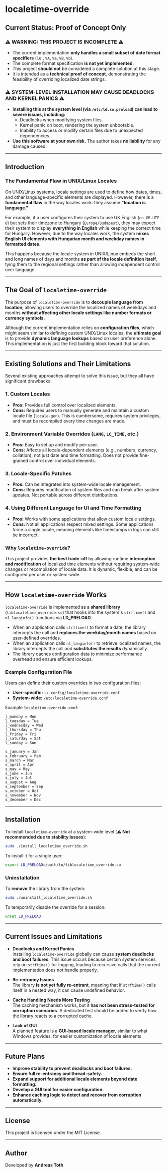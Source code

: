 # localetime-override

## Current Status: **Proof of Concept Only**

### ⚠️ WARNING: THIS PROJECT IS INCOMPLETE ⚠️

- The current implementation **only handles a small subset of date format specifiers** (i.e., `%A`, `%a`, `%B`, `%b`).
- The complete format specification **is not yet implemented**.
- This project **should not** be considered a complete solution at this stage.
- It is intended as a **technical proof of concept**, demonstrating the feasibility of overriding localized date strings.

### ⚠️ SYSTEM-LEVEL INSTALLATION MAY CAUSE DEADLOCKS AND KERNEL PANICS ⚠️

- **Installing this at the system level (via `/etc/ld.so.preload`) can lead to severe issues, including:**
  - Deadlocks when modifying system files.
  - Kernel panic on boot, rendering the system unbootable.
  - Inability to access or modify certain files due to unexpected dependencies.
- **Use this software at your own risk.** The author takes **no liability** for any damage caused.

---

## Introduction

### The Fundamental Flaw in UNIX/Linux Locales

On UNIX/Linux systems, locale settings are used to define how dates, times, and other language-specific elements are displayed. However, there is a **fundamental flaw** in the way locales work: they assume **"location is language."**

For example, if a user configures their system to use UK English (`en_GB.UTF-8`) but sets their timezone to Hungary (`Europe/Budapest`), they may expect their system to display **everything in English** while keeping the correct time for Hungary. However, due to the way locales work, the system **mixes English UI elements with Hungarian month and weekday names in formatted dates.**

This happens because the locale system in UNIX/Linux embeds the short and long names of days and months **as part of the locale definition itself**, tying them to the regional settings rather than allowing independent control over language.

---

## The Goal of `localetime-override`

The purpose of `localetime-override` is to **decouple language from location**, allowing users to override the localized names of weekdays and months **without affecting other locale settings like number formats or currency symbols.**

Although the current implementation relies on **configuration files**, which might seem similar to defining custom UNIX/Linux locales, the **ultimate goal** is to provide **dynamic language lookups** based on user preference alone. This implementation is just the first building block toward that solution.

---

## Existing Solutions and Their Limitations

Several existing approaches attempt to solve this issue, but they all have significant drawbacks:

### 1. **Custom Locales**
   - **Pros:** Provides full control over localized elements.
   - **Cons:** Requires users to manually generate and maintain a custom locale file (`locale-gen`). This is cumbersome, requires system privileges, and must be recompiled every time changes are made.

### 2. **Environment Variable Overrides (`LANG`, `LC_TIME`, etc.)**
   - **Pros:** Easy to set up and modify per-user.
   - **Cons:** Affects all locale-dependent elements (e.g., numbers, currency, collation), not just date and time formatting. Does not provide fine-grained control over individual elements.

### 3. **Locale-Specific Patches**
   - **Pros:** Can be integrated into system-wide locale management.
   - **Cons:** Requires modification of system files and can break after system updates. Not portable across different distributions.

### 4. **Using Different Language for UI and Time Formatting**
   - **Pros:** Works with some applications that allow custom locale settings.
   - **Cons:** Not all applications respect mixed settings. Some applications force a single locale, meaning elements like timestamps in logs can still be incorrect.

### **Why `localetime-override`?**
This project provides **the best trade-off** by allowing runtime **interception and modification** of localized time elements without requiring system-wide changes or recompilation of locale data. It is dynamic, flexible, and can be configured per user or system-wide.

---

## How `localetime-override` Works

`localetime-override` is implemented as a **shared library** (`liblocaletime_override.so`) that hooks into the system's `strftime()` and `nl_langinfo()` functions via **LD_PRELOAD**.

- When an application calls `strftime()` to format a date, the library intercepts the call and **replaces the weekday/month names** based on user-defined overrides.
- When an application calls `nl_langinfo()` to retrieve localized names, the library intercepts the call and **substitutes the results** dynamically.
- The library caches configuration data to minimize performance overhead and ensure efficient lookups.

### Example Configuration File

Users can define their custom overrides in two configuration files:
- **User-specific:** `~/.config/localetime-override.conf`
- **System-wide:** `/etc/localetime-override.conf`

Example `localetime-override.conf`:
```
l_monday = Mon
l_tuesday = Tue
l_wednesday = Wed
l_thursday = Thu
l_friday = Fri
l_saturday = Sat
l_sunday = Sun

s_january = Jan
s_february = Feb
s_march = Mar
s_april = Apr
s_may = May
s_june = Jun
s_july = Jul
s_august = Aug
s_september = Sep
s_october = Oct
s_november = Nov
s_december = Dec
```

---

## Installation

To install `localetime-override` at a system-wide level (**⚠ Not recommended due to stability issues**):

```sh
sudo ./install_localetime_override.sh
```

To install it for a single user:
```sh
export LD_PRELOAD=/path/to/liblocaletime_override.so
```

### Uninstallation

To **remove** the library from the system:

```sh
sudo ./uninstall_localetime_override.sh
```

To temporarily disable the override for a session:

```sh
unset LD_PRELOAD
```

---

## Current Issues and Limitations

- **Deadlocks and Kernel Panics**  
  Installing `localetime-override` globally can cause **system deadlocks and boot failures**. This issue occurs because certain system services rely on `strftime()` for logging, leading to recursive calls that the current implementation does not handle properly.

- **Re-entrancy Issues**  
  The library **is not yet fully re-entrant**, meaning that if `strftime()` calls itself in a nested way, it can cause undefined behavior.

- **Cache Handling Needs More Testing**  
  The caching mechanism works, but it **has not been stress-tested for corruption scenarios**. A dedicated test should be added to verify how the library reacts to a corrupted cache.

- **Lack of GUI**  
  A planned feature is a **GUI-based locale manager**, similar to what Windows provides, for easier customization of locale elements.

---

## Future Plans

- **Improve stability to prevent deadlocks and boot failures.**
- **Ensure full re-entrancy and thread-safety.**
- **Expand support for additional locale elements beyond date formatting.**
- **Develop a GUI tool for easier configuration.**
- **Enhance caching logic to detect and recover from corruption automatically.**

---

## License

This project is licensed under the MIT License.

---

## Author

Developed by **Andreas Toth**.

